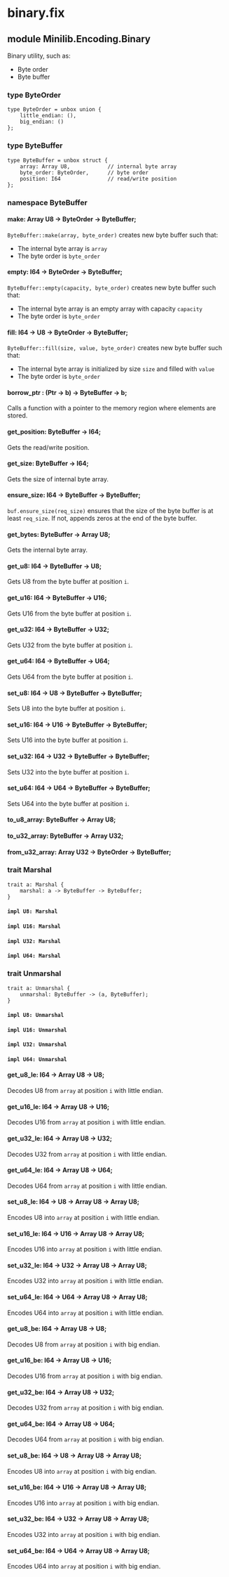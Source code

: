 # binary.fix

## module Minilib.Encoding.Binary

Binary utility, such as:
- Byte order
- Byte buffer

### type ByteOrder

```
type ByteOrder = unbox union {
    little_endian: (),
    big_endian: ()
};
```
### type ByteBuffer

```
type ByteBuffer = unbox struct {
    array: Array U8,            // internal byte array
    byte_order: ByteOrder,      // byte order
    position: I64               // read/write position
};
```
### namespace ByteBuffer

#### make: Array U8 -> ByteOrder -> ByteBuffer;

`ByteBuffer::make(array, byte_order)` creates new byte buffer such that:
- The internal byte array is `array`
- The byte order is `byte_order`

#### empty: I64 -> ByteOrder -> ByteBuffer;

`ByteBuffer::empty(capacity, byte_order)` creates new byte buffer such that:
- The internal byte array is an empty array with capacity `capacity`
- The byte order is `byte_order`

#### fill: I64 -> U8 -> ByteOrder -> ByteBuffer;

`ByteBuffer::fill(size, value, byte_order)` creates new byte buffer such that:
- The internal byte array is initialized by size `size` and filled with `value`
- The byte order is `byte_order`

#### borrow_ptr : (Ptr -> b) -> ByteBuffer -> b;

Calls a function with a pointer to the memory region where elements are stored.

#### get_position: ByteBuffer -> I64;

Gets the read/write position.

#### get_size: ByteBuffer -> I64;

Gets the size of internal byte array.

#### ensure_size: I64 -> ByteBuffer -> ByteBuffer;

`buf.ensure_size(req_size)` ensures that the size of the byte buffer is at least `req_size`.
If not, appends zeros at the end of the byte buffer.

#### get_bytes: ByteBuffer -> Array U8;

Gets the internal byte array.

#### get_u8: I64 -> ByteBuffer -> U8;

Gets U8 from the byte buffer at position `i`.

#### get_u16: I64 -> ByteBuffer -> U16;

Gets U16 from the byte buffer at position `i`.

#### get_u32: I64 -> ByteBuffer -> U32;

Gets U32 from the byte buffer at position `i`.

#### get_u64: I64 -> ByteBuffer -> U64;

Gets U64 from the byte buffer at position `i`.

#### set_u8: I64 -> U8 -> ByteBuffer -> ByteBuffer;

Sets U8 into the byte buffer at position `i`.

#### set_u16: I64 -> U16 -> ByteBuffer -> ByteBuffer;

Sets U16 into the byte buffer at position `i`.

#### set_u32: I64 -> U32 -> ByteBuffer -> ByteBuffer;

Sets U32 into the byte buffer at position `i`.

#### set_u64: I64 -> U64 -> ByteBuffer -> ByteBuffer;

Sets U64 into the byte buffer at position `i`.

#### to_u8_array: ByteBuffer -> Array U8;

#### to_u32_array: ByteBuffer -> Array U32;

#### from_u32_array: Array U32 -> ByteOrder -> ByteBuffer;

### trait Marshal

```
trait a: Marshal {
    marshal: a -> ByteBuffer -> ByteBuffer;
}
```
#### `impl U8: Marshal`

#### `impl U16: Marshal`

#### `impl U32: Marshal`

#### `impl U64: Marshal`

### trait Unmarshal

```
trait a: Unmarshal {
    unmarshal: ByteBuffer -> (a, ByteBuffer);
}
```
#### `impl U8: Unmarshal`

#### `impl U16: Unmarshal`

#### `impl U32: Unmarshal`

#### `impl U64: Unmarshal`

#### get_u8_le: I64 -> Array U8 -> U8;

Decodes U8 from `array` at position `i` with little endian.

#### get_u16_le: I64 -> Array U8 -> U16;

Decodes U16 from `array` at position `i` with little endian.

#### get_u32_le: I64 -> Array U8 -> U32;

Decodes U32 from `array` at position `i` with little endian.

#### get_u64_le: I64 -> Array U8 -> U64;

Decodes U64 from `array` at position `i` with little endian.

#### set_u8_le: I64 -> U8 -> Array U8 -> Array U8;

Encodes U8 into `array` at position `i` with little endian.

#### set_u16_le: I64 -> U16 -> Array U8 -> Array U8;

Encodes U16 into `array` at position `i` with little endian.

#### set_u32_le: I64 -> U32 -> Array U8 -> Array U8;

Encodes U32 into `array` at position `i` with little endian.

#### set_u64_le: I64 -> U64 -> Array U8 -> Array U8;

Encodes U64 into `array` at position `i` with little endian.

#### get_u8_be: I64 -> Array U8 -> U8;

Decodes U8 from `array` at position `i` with big endian.

#### get_u16_be: I64 -> Array U8 -> U16;

Decodes U16 from `array` at position `i` with big endian.

#### get_u32_be: I64 -> Array U8 -> U32;

Decodes U32 from `array` at position `i` with big endian.

#### get_u64_be: I64 -> Array U8 -> U64;

Decodes U64 from `array` at position `i` with big endian.

#### set_u8_be: I64 -> U8 -> Array U8 -> Array U8;

Encodes U8 into `array` at position `i` with big endian.

#### set_u16_be: I64 -> U16 -> Array U8 -> Array U8;

Encodes U16 into `array` at position `i` with big endian.

#### set_u32_be: I64 -> U32 -> Array U8 -> Array U8;

Encodes U32 into `array` at position `i` with big endian.

#### set_u64_be: I64 -> U64 -> Array U8 -> Array U8;

Encodes U64 into `array` at position `i` with big endian.

